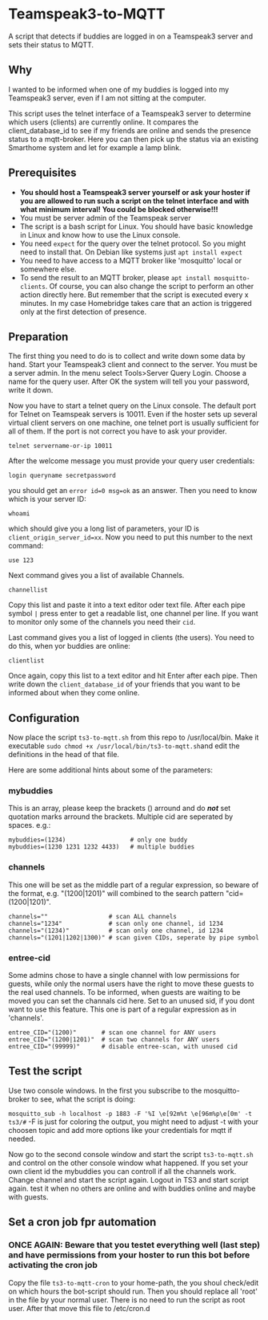 # Teamspeak3-to-MQTT
A script that detects if buddies are logged in on a Teamspeak3 server and sets their status to MQTT.

## Why
I wanted to be informed when one of my buddies is logged into my Teamspeak3 server, even if I am not sitting at the computer.

This script uses the telnet interface of a Teamspeak3 server to determine which users (clients) are currently online. It compares the client_database_id to see if my friends are online and sends the presence status to a mqtt-broker. Here you can then pick up the status via an existing Smarthome system and let for example a lamp blink.

## Prerequisites
* **You should host a Teamspeak3 server yourself or ask your hoster if you are allowed to run such a script on the telnet interface and with what minimum interval! You could be blocked otherwise!!!**
* You must be server admin of the Teamspeak server
* The script is a bash script for Linux. You should have basic knowledge in Linux and know how to use the Linux console.
* You need `expect` for the query over the telnet protocol. So you might need to install that. On Debian like systems just `apt install expect`
* You need to have access to a MQTT broker like 'mosquitto' local or somewhere else.
* To send the result to an MQTT broker, please `apt install mosquitto-clients`. Of course, you can also change the script to perform an other action directly here. But remember that the script is executed every x minutes. In my case Homebridge takes care that an action is triggered only at the first detection of presence.

## Preparation
The first thing you need to do is to collect and write down some data by hand. Start your Teamspeak3 client and connect to the server. You must be a server admin. In the menu select Tools>Server Query Login. Choose a name for the query user. After OK the system will tell you your password, write it down.

Now you have to start a telnet query on the Linux console. The default port for Telnet on Teamspeak servers is 10011. Even if the hoster sets up several virtual client servers on one machine, one telnet port is usually sufficient for all of them. If the port is not correct you have to ask your provider.

`telnet servername-or-ip 10011`

After the welcome message you must provide your query user credentials:

`login queryname secretpassword`

you should get an `error id=0 msg=ok` as an answer. Then you need to know which is your server ID:

`whoami`

which should give you a long list of parameters, your ID is `client_origin_server_id=xx`. Now you need to put this number to the next command:

`use 123`

Next command gives you a list of available Channels.

`channellist`

Copy this list and paste it into a text editor oder text file. After each pipe symbol `|` press enter to get a readable list, one channel per line. If you want to monitor only some of the channels you need their `cid`.

Last command gives you a list of logged in clients (the users). You need to do this, when yor buddies are online:

`clientlist`

Once again, copy this list to a text editor and hit Enter after each pipe. Then write down the `client_database_id` of your friends that you want to be informed about when they come online.

## Configuration

Now place the script `ts3-to-mqtt.sh` from this repo to /usr/local/bin. Make it executable `sudo chmod +x /usr/local/bin/ts3-to-mqtt.sh`and edit the definitions in the head of that file.

Here are some additional hints about some of the parameters:

### mybuddies
This is an array, please keep the brackets () arround and do ___not___ set quotation marks arround the brackets. Multiple cid are seperated by spaces. e.g.:
```
mybuddies=(1234)                  # only one buddy
mybuddies=(1230 1231 1232 4433)   # multiple buddies
```
### channels
This one will be set as the middle part of a regular expression, so beware of the format, e.g. "(1200|1201)" will combined to the search pattern "cid=(1200|1201)".
```
channels=""                 # scan ALL channels
channels="1234"             # scan only one channel, id 1234
channels="(1234)"           # scan only one channel, id 1234
channels="(1201|1202|1300)" # scan given CIDs, seperate by pipe symbol
```
### entree-cid
Some admins chose to have a single channel with low permissions for guests, while only the normal users have the right to move these guests to the real used channels. To be informed, when guests are waiting to be moved you can set the channals cid here. Set to an unused sid, if you dont want to use this feature. This one is part of a regular expression as in 'channels'.
```
entree_CID="(1200)"       # scan one channel for ANY users
entree_CID="(1200|1201)"  # scan two channels for ANY users
entree_CID="(99999)"      # disable entree-scan, with unused cid
```
## Test the script
Use two console windows. In the first you subscribe to the mosquitto-broker to see, what the script is doing:

`mosquitto_sub -h localhost -p 1883 -F '%I \e[92m%t \e[96m%p\e[0m' -t ts3/#`
-F is just for coloring the output, you might need to adjust -t with your choosen topic and add more options like your credentials for mqtt if needed.

Now go to the second console window and start the script `ts3-to-mqtt.sh` and control on the other console window what happened. If you set your own client id the mybuddies you can controll if all the channels work. Change channel and start the script again. Logout in TS3 and start script again. test it when no others are online and with buddies online and maybe with guests.

## Set a cron job fpr automation
### **ONCE AGAIN: Beware that you testet everything well (last step) and have permissions from your hoster to run this bot before activating the cron job**

Copy the file `ts3-to-mqtt-cron` to your home-path, the you shoul check/edit on which hours the bot-script should run. Then you should replace all 'root' in the file by your normal user. There is no need to run the script as root user. After that move this file to /etc/cron.d
